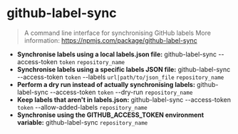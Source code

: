 # github-label-sync
> A command line interface for synchronising GitHub labels
> More information: <https://npmjs.com/package/github-label-sync>
- **Synchronise labels using a local labels.json file:**
github-label-sync --access-token `token` `repository_name`
- **Synchronise labels using a specific labels JSON file:**
github-label-sync --access-token `token` --labels `url|path/to/json_file` `repository_name`
- **Perform a dry run instead of actually synchronising labels:**
github-label-sync --access-token `token` --dry-run `repository_name`
- **Keep labels that aren't in labels.json:**
github-label-sync --access-token `token` --allow-added-labels `repository_name`
- **Synchronise using the GITHUB_ACCESS_TOKEN environment variable:**
github-label-sync `repository_name`
